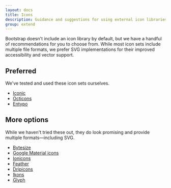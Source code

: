 ```yaml
---
layout: docs
title: Icons
description: Guidance and suggestions for using external icon libraries with Bootstrap.
group: extend
---
```


Bootstrap doesn't include an icon library by default, but we have a handful of recommendations for you to choose from. While most icon sets include multiple file formats, we prefer SVG implementations for their improved accessibility and vector support.

## Preferred

We've tested and used these icon sets ourselves.

* [Iconic](https://useiconic.com/open/)
* [Octicons](https://octicons.github.com/)
* [Entypo](http://www.entypo.com/)

## More options

While we haven't tried these out, they do look promising and provide multiple formats—including SVG.

* [Bytesize](https://github.com/danklammer/bytesize-icons)
* [Google Material icons](https://material.io/icons/)
* [Ionicons](http://ionicons.com/)
* [Feather](https://feathericons.com/)
* [Dripicons](http://demo.amitjakhu.com/dripicons/)
* [Ikons](http://ikons.piotrkwiatkowski.co.uk/)
* [Glyph](http://glyph.smarticons.co/)
